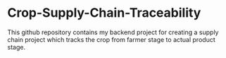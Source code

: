 # Crop-Supply-Chain-Traceability
This github repository contains my backend project for creating a supply chain project which tracks the crop from farmer stage to actual product stage.
